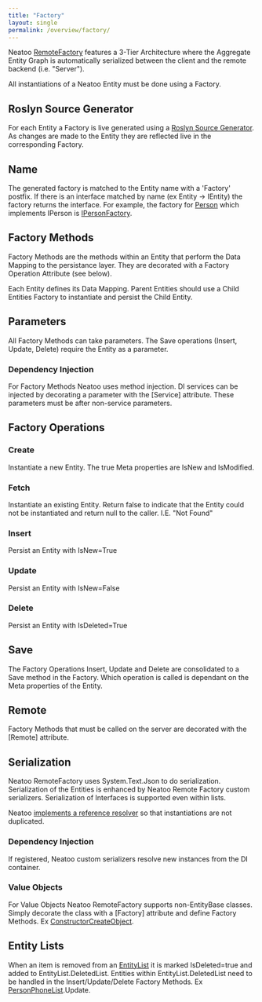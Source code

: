 ```yaml
---
title: "Factory"
layout: single
permalink: /overview/factory/
---
```


Neatoo [RemoteFactory](https://github.com/NeatooDotNet/RemoteFactory) features a 3-Tier Architecture where the Aggregate Entity Graph is automatically serialized between the client and the remote backend (i.e. "Server").

All instantiations of a Neatoo Entity must be done using a Factory.

## Roslyn Source Generator

For each Entity a Factory is live generated using a [Roslyn Source Generator](https://github.com/NeatooDotNet/RemoteFactory/blob/main/src/RemoteFactory.FactoryGenerator/FactoryGenerator.cs). As changes are made to the Entity they are reflected live in the corresponding Factory. 

## Name

The generated factory is matched to the Entity name with a 'Factory' postfix. If there is an interface matched by name (ex Entity -> IEntity) the factory returns the interface. For example, the factory for [Person](https://github.com/NeatooDotNet/Neatoo/blob/main/src/Examples/Person/Person.DomainModel/PersonModel.cs) which implements IPerson is [IPersonFactory](https://github.com/NeatooDotNet/Neatoo/blob/main/src/Examples/Person/Person.DomainModel/Generated/Neatoo.RemoteFactory.FactoryGenerator/Neatoo.RemoteFactory.FactoryGenerator.FactoryGenerator/DomainModel.PersonFactory.g.cs).

## Factory Methods

Factory Methods are the methods within an Entity that perform the Data Mapping to the persistance layer. They are decorated with a Factory Operation Attribute (see below).

Each Entity defines its Data Mapping. Parent Entities should use a Child Entities Factory to instantiate and persist the Child Entity.

## Parameters

All Factory Methods can take parameters. The Save operations (Insert, Update, Delete) require the Entity as a parameter.

### Dependency Injection

For Factory Methods Neatoo uses method injection. DI services can be injected by decorating a parameter with the [Service] attribute. These parameters must be after non-service parameters.

## Factory Operations
### Create
Instantiate a new Entity. 
The true Meta properties are IsNew and IsModified.

### Fetch
Instantiate an existing Entity.
Return false to indicate that the Entity could not be instantiated and return null to the caller. I.E. "Not Found"

### Insert
Persist an Entity with IsNew=True

### Update
Persist an Entity with IsNew=False

### Delete
Persist an Entity with IsDeleted=True

## Save

The Factory Operations Insert, Update and Delete are consolidated to a Save method in the Factory. Which operation is called is dependant on the Meta properties of the Entity.

## Remote

Factory Methods that must be called on the server are decorated with the [Remote] attribute.

## Serialization

Neatoo RemoteFactory uses System.Text.Json to do serialization. Serialization of the Entities is enhanced by Neatoo Remote Factory custom serializers. Serialization of Interfaces is supported even within lists. 

Neatoo [implements a reference resolver](https://learn.microsoft.com/en-us/dotnet/standard/serialization/system-text-json/preserve-references) so that instantiations are not duplicated.

### Dependency Injection

If registered, Neatoo custom serializers resolve new instances from the DI container.

### Value Objects

For Value Objects Neatoo RemoteFactory supports non-EntityBase classes. Simply decorate the class with a [Factory] attribute and define Factory Methods. Ex [ConstructorCreateObject](https://github.com/NeatooDotNet/RemoteFactory/blob/main/src/Tests/FactoryGeneratorTests/Factory/ConstructorCreateTests.cs). 

## Entity Lists

When an item is removed from an [EntityList](https://github.com/NeatooDotNet/Neatoo/blob/main/src/Neatoo/EntityListBase.cs) it is marked IsDeleted=true and added to EntityList.DeletedList. Entities within EntityList.DeletedList need to be handled in the Insert/Update/Delete Factory Methods. Ex [PersonPhoneList](https://github.com/NeatooDotNet/Neatoo/blob/main/src/Examples/Person/Person.DomainModel/PersonPhoneModelList.cs).Update.